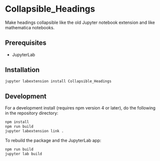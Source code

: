 # Collapsible_Headings

Make headings collapsible like the old Jupyter notebook extension and like mathematica notebooks.


## Prerequisites

* JupyterLab

## Installation

```bash
jupyter labextension install Collapsible_Headings
```

## Development

For a development install (requires npm version 4 or later), do the following in the repository directory:

```bash
npm install
npm run build
jupyter labextension link .
```

To rebuild the package and the JupyterLab app:

```bash
npm run build
jupyter lab build
```


